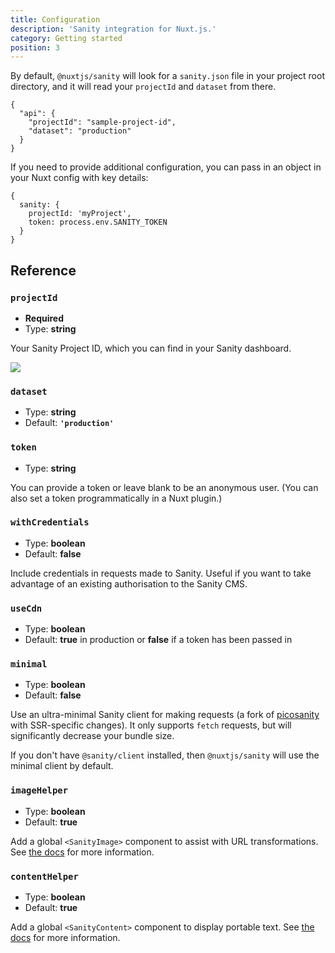 ```yaml
---
title: Configuration
description: 'Sanity integration for Nuxt.js.'
category: Getting started
position: 3
---
```


By default, `@nuxtjs/sanity` will look for a `sanity.json` file in your project root directory, and it will read your `projectId` and `dataset` from there.

```json{}[sanity.json]
{
  "api": {
    "projectId": "sample-project-id",
    "dataset": "production"
  }
}
```

If you need to provide additional configuration, you can pass in an object in your Nuxt config with key details:

```js{}[nuxt.config.js]
{
  sanity: {
    projectId: 'myProject',
    token: process.env.SANITY_TOKEN
  }
}
```

## Reference

### `projectId`

- **Required**
- Type: **string**

Your Sanity Project ID, which you can find in your Sanity dashboard.

![](/sanity-dashboard.png)

### `dataset`

- Type: **string**
- Default: **`'production'`**

### `token`

- Type: **string**

You can provide a token or leave blank to be an anonymous user. (You can also set a token programmatically in a Nuxt plugin.)

### `withCredentials`

- Type: **boolean**
- Default: **false**

Include credentials in requests made to Sanity. Useful if you want to take advantage of an existing authorisation to the Sanity CMS.

### `useCdn`

- Type: **boolean**
- Default: **true** in production or **false** if a token has been passed in

### `minimal`

- Type: **boolean**
- Default: **false**

Use an ultra-minimal Sanity client for making requests (a fork of [picosanity](https://github.com/rexxars/picosanity) with SSR-specific changes). It only supports `fetch` requests, but will significantly decrease your bundle size.

<alert type="info">If you don't have `@sanity/client` installed, then `@nuxtjs/sanity` will use the minimal client by default.</alert>

### `imageHelper`

- Type: **boolean**
- Default: **true**

Add a global `<SanityImage>` component to assist with URL transformations. See [the docs](/helpers/images) for more information.

### `contentHelper`

- Type: **boolean**
- Default: **true**

Add a global `<SanityContent>` component to display portable text. See [the docs](/helpers/portable-text) for more information.
